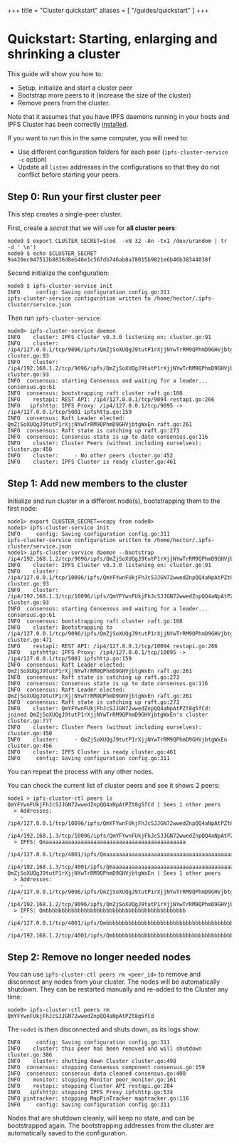 +++
title = "Cluster quickstart"
aliases = [
    "/guides/quickstart"
]
+++


# Quickstart: Starting, enlarging and shrinking a cluster

This guide will show you how to:

* Setup, initialize and start a cluster peer
* Bootstrap more peers to it (increase the size of the cluster)
* Remove peers from the cluster.

Note that it assumes that you have IPFS daemons running in your hosts and IPFS Cluster has been correctly [installed](/download).

If you want to run this in the same computer, you will need to:

* Use different configuration folders for each peer (`ipfs-cluster-service -c` option)
* Update all `listen` addresses in the configurations so that they do not conflict before starting your peers.

## Step 0: Run your first cluster peer

This step creates a single-peer cluster.

First, create a *secret* that we will use for **all cluster peers**:

```
node0 $ export CLUSTER_SECRET=$(od  -vN 32 -An -tx1 /dev/urandom | tr -d ' \n')
node0 $ echo $CLUSTER_SECRET
9a420ec947512b8836d8eb46e1c56fdb746ab8a78015b9821e6b46b38344038f
```

Second initialize the configuration:

```
node0 $ ipfs-cluster-service init
INFO     config: Saving configuration config.go:311
ipfs-cluster-service configuration written to /home/hector/.ipfs-cluster/service.json
```

Then run `ipfs-cluster-service`:

```
node0> ipfs-cluster-service daemon
INFO    cluster: IPFS Cluster v0.3.0 listening on: cluster.go:91
INFO    cluster:         /ip4/127.0.0.1/tcp/9096/ipfs/QmZjSoXUQgJ9tutP1rXjjNYwTrRM9QPhmD9GHVjbtgWxEn cluster.go:93
INFO    cluster:         /ip4/192.168.1.2/tcp/9096/ipfs/QmZjSoXUQgJ9tutP1rXjjNYwTrRM9QPhmD9GHVjbtgWxEn cluster.go:93
INFO  consensus: starting Consensus and waiting for a leader... consensus.go:61
INFO  consensus: bootstrapping raft cluster raft.go:108
INFO    restapi: REST API: /ip4/127.0.0.1/tcp/9094 restapi.go:266
INFO   ipfshttp: IPFS Proxy: /ip4/127.0.0.1/tcp/9095 -> /ip4/127.0.0.1/tcp/5001 ipfshttp.go:159
INFO  consensus: Raft Leader elected: QmZjSoXUQgJ9tutP1rXjjNYwTrRM9QPhmD9GHVjbtgWxEn raft.go:261
INFO  consensus: Raft state is catching up raft.go:273
INFO  consensus: Consensus state is up to date consensus.go:116
INFO    cluster: Cluster Peers (without including ourselves): cluster.go:450
INFO    cluster:     - No other peers cluster.go:452
INFO    cluster: IPFS Cluster is ready cluster.go:461
```

## Step 1: Add new members to the cluster

Initialize and run cluster in a different node(s), bootstrapping them to the first node:

```
node1> export CLUSTER_SECRET=<copy from node0>
node1> ipfs-cluster-service init
INFO     config: Saving configuration config.go:311
ipfs-cluster-service configuration written to /home/hector/.ipfs-cluster/service.json
node1> ipfs-cluster-service daemon --bootstrap /ip4/192.168.1.2/tcp/9096/ipfs/QmZjSoXUQgJ9tutP1rXjjNYwTrRM9QPhmD9GHVjbtgWxEn
INFO    cluster: IPFS Cluster v0.3.0 listening on: cluster.go:91
INFO    cluster:         /ip4/127.0.0.1/tcp/10096/ipfs/QmYFYwnFUkjFhJcSJJGN72wwedZnpQQ4aNpAtPZt8g5fCd cluster.go:93
INFO    cluster:         /ip4/192.168.1.3/tcp/10096/ipfs/QmYFYwnFUkjFhJcSJJGN72wwedZnpQQ4aNpAtPZt8g5fCd cluster.go:93
INFO  consensus: starting Consensus and waiting for a leader... consensus.go:61
INFO  consensus: bootstrapping raft cluster raft.go:108
INFO    cluster: Bootstrapping to /ip4/127.0.0.1/tcp/9096/ipfs/QmZjSoXUQgJ9tutP1rXjjNYwTrRM9QPhmD9GHVjbtgWxEn cluster.go:471
INFO    restapi: REST API: /ip4/127.0.0.1/tcp/10094 restapi.go:266
INFO   ipfshttp: IPFS Proxy: /ip4/127.0.0.1/tcp/10095 -> /ip4/127.0.0.1/tcp/5001 ipfshttp.go:159
INFO  consensus: Raft Leader elected: QmZjSoXUQgJ9tutP1rXjjNYwTrRM9QPhmD9GHVjbtgWxEn raft.go:261
INFO  consensus: Raft state is catching up raft.go:273
INFO  consensus: Consensus state is up to date consensus.go:116
INFO  consensus: Raft Leader elected: QmZjSoXUQgJ9tutP1rXjjNYwTrRM9QPhmD9GHVjbtgWxEn raft.go:261
INFO  consensus: Raft state is catching up raft.go:273
INFO    cluster: QmYFYwnFUkjFhJcSJJGN72wwedZnpQQ4aNpAtPZt8g5fCd: joined QmZjSoXUQgJ9tutP1rXjjNYwTrRM9QPhmD9GHVjbtgWxEn's cluster cluster.go:777
INFO    cluster: Cluster Peers (without including ourselves): cluster.go:450
INFO    cluster:     - QmZjSoXUQgJ9tutP1rXjjNYwTrRM9QPhmD9GHVjbtgWxEn cluster.go:456
INFO    cluster: IPFS Cluster is ready cluster.go:461
INFO     config: Saving configuration config.go:311
```

You can repeat the process with any other nodes.

You can check the current list of cluster peers and see it shows 2 peers:

```
node1 > ipfs-cluster-ctl peers ls
QmYFYwnFUkjFhJcSJJGN72wwedZnpQQ4aNpAtPZt8g5fCd | Sees 1 other peers
  > Addresses:
    - /ip4/127.0.0.1/tcp/10096/ipfs/QmYFYwnFUkjFhJcSJJGN72wwedZnpQQ4aNpAtPZt8g5fCd
    - /ip4/192.168.1.3/tcp/10096/ipfs/QmYFYwnFUkjFhJcSJJGN72wwedZnpQQ4aNpAtPZt8g5fCd
  > IPFS: Qmaaaaaaaaaaaaaaaaaaaaaaaaaaaaaaaaaaaaaaaaaaaa
    - /ip4/127.0.0.1/tcp/4001/ipfs/Qmaaaaaaaaaaaaaaaaaaaaaaaaaaaaaaaaaaaaaaaaaaaa
    - /ip4/192.168.1.3/tcp/4001/ipfs/Qmaaaaaaaaaaaaaaaaaaaaaaaaaaaaaaaaaaaaaaaaaaaa
QmZjSoXUQgJ9tutP1rXjjNYwTrRM9QPhmD9GHVjbtgWxEn | Sees 1 other peers
  > Addresses:
    - /ip4/127.0.0.1/tcp/9096/ipfs/QmZjSoXUQgJ9tutP1rXjjNYwTrRM9QPhmD9GHVjbtgWxEn
    - /ip4/192.168.1.2/tcp/9096/ipfs/QmZjSoXUQgJ9tutP1rXjjNYwTrRM9QPhmD9GHVjbtgWxEn
  > IPFS: Qmbbbbbbbbbbbbbbbbbbbbbbbbbbbbbbbbbbbbbbbbbbbb
    - /ip4/127.0.0.1/tcp/4001/ipfs/Qmbbbbbbbbbbbbbbbbbbbbbbbbbbbbbbbbbbbbbbbbbbbb
    - /ip4/192.168.1.2/tcp/4001/ipfs/Qmbbbbbbbbbbbbbbbbbbbbbbbbbbbbbbbbbbbbbbbbbbbb
```

## Step 2: Remove no longer needed nodes

You can use `ipfs-cluster-ctl peers rm <peer_id>` to remove and disconnect any nodes from your cluster. The nodes will be automatically shutdown. They can be restarted manually and re-added to the Cluster any time:

```
node0> ipfs-cluster-ctl peers rm QmYFYwnFUkjFhJcSJJGN72wwedZnpQQ4aNpAtPZt8g5fCd
```

The `node1` is then disconnected and shuts down, as its logs show:

```
INFO     config: Saving configuration config.go:311
INFO    cluster: this peer has been removed and will shutdown cluster.go:386
INFO    cluster: shutting down Cluster cluster.go:498
INFO  consensus: stopping Consensus component consensus.go:159
INFO  consensus: consensus data cleaned consensus.go:400
INFO    monitor: stopping Monitor peer_monitor.go:161
INFO    restapi: stopping Cluster API restapi.go:284
INFO   ipfshttp: stopping IPFS Proxy ipfshttp.go:534
INFO pintracker: stopping MapPinTracker maptracker.go:116
INFO     config: Saving configuration config.go:311
```

Nodes that are shutdown cleanly, will keep no state, and can be bootstrapped again. The bootstrapping addresses from the cluster are automatically saved to the configuration.
